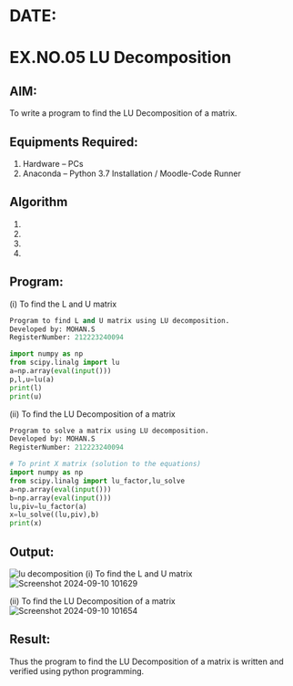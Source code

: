 # DATE: 
# EX.NO.05 LU Decomposition 

## AIM:
To write a program to find the LU Decomposition of a matrix.

## Equipments Required:
1. Hardware – PCs
2. Anaconda – Python 3.7 Installation / Moodle-Code Runner

## Algorithm
1. 
2. 
3. 
4. 

## Program:
(i) To find the L and U matrix
```python
Program to find L and U matrix using LU decomposition.
Developed by: MOHAN.S
RegisterNumber: 212223240094

import numpy as np
from scipy.linalg import lu
a=np.array(eval(input()))
p,l,u=lu(a)
print(l)
print(u)

```
(ii) To find the LU Decomposition of a matrix
```python
Program to solve a matrix using LU decomposition.
Developed by: MOHAN.S
RegisterNumber: 212223240094

# To print X matrix (solution to the equations)
import numpy as np
from scipy.linalg import lu_factor,lu_solve
a=np.array(eval(input()))
b=np.array(eval(input()))
lu,piv=lu_factor(a)
x=lu_solve((lu,piv),b)
print(x)
```

## Output:
![lu decomposition]()
(i) To find the L and U matrix
![Screenshot 2024-09-10 101629](https://github.com/user-attachments/assets/9549095c-09ae-4243-a6b8-41cba1d635c5)

(ii) To find the LU Decomposition of a matrix
![Screenshot 2024-09-10 101654](https://github.com/user-attachments/assets/72344c81-4a4a-499d-8e66-0a8639d4e6bd)



## Result:
Thus the program to find the LU Decomposition of a matrix is written and verified using python programming.

